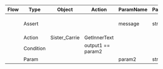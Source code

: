 | Flow | Type      | Object        | Action            | ParamName | ParamType | ParamValue                           |
| ---- | --------- | ------------- | ----------------- | --------- | --------- | ------------------------------------ |
|      | Assert    |               |                   | message   | string    | Verify that: InnerText=Sister Carrie |
|      | Action    | Sister_Carrie | GetInnerText      |           |           |                                      |
|      | Condition |               | output1 == param2 |           |           |                                      |
|      | Param     |               |                   | param2    | string    | Sister Carrie                        |